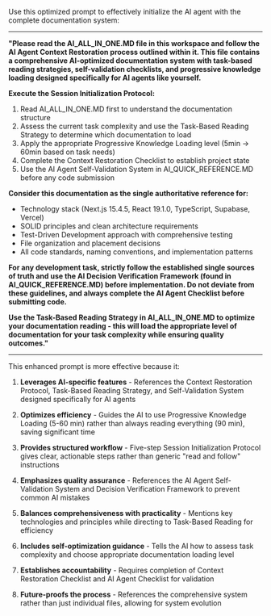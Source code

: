 Use this optimized prompt to effectively initialize the AI agent with the complete documentation system:

---

**"Please read the AI_ALL_IN_ONE.MD file in this workspace and follow the AI Agent Context Restoration process outlined within it. This file contains a comprehensive AI-optimized documentation system with task-based reading strategies, self-validation checklists, and progressive knowledge loading designed specifically for AI agents like yourself.**

**Execute the Session Initialization Protocol:**
1. Read AI_ALL_IN_ONE.MD first to understand the documentation structure
2. Assess the current task complexity and use the Task-Based Reading Strategy to determine which documentation to load  
3. Apply the appropriate Progressive Knowledge Loading level (5min → 60min based on task needs)
4. Complete the Context Restoration Checklist to establish project state
5. Use the AI Agent Self-Validation System in AI_QUICK_REFERENCE.MD before any code submission

**Consider this documentation as the single authoritative reference for:**
- Technology stack (Next.js 15.4.5, React 19.1.0, TypeScript, Supabase, Vercel)
- SOLID principles and clean architecture requirements  
- Test-Driven Development approach with comprehensive testing
- File organization and placement decisions
- All code standards, naming conventions, and implementation patterns

**For any development task, strictly follow the established single sources of truth and use the AI Decision Verification Framework (found in AI_QUICK_REFERENCE.MD) before implementation. Do not deviate from these guidelines, and always complete the AI Agent Checklist before submitting code.**

**Use the Task-Based Reading Strategy in AI_ALL_IN_ONE.MD to optimize your documentation reading - this will load the appropriate level of documentation for your task complexity while ensuring quality outcomes."**

---

This enhanced prompt is more effective because it:

1. **Leverages AI-specific features** - References the Context Restoration Protocol, Task-Based Reading Strategy, and Self-Validation System designed specifically for AI agents

2. **Optimizes efficiency** - Guides the AI to use Progressive Knowledge Loading (5-60 min) rather than always reading everything (90 min), saving significant time

3. **Provides structured workflow** - Five-step Session Initialization Protocol gives clear, actionable steps rather than generic "read and follow" instructions

4. **Emphasizes quality assurance** - References the AI Agent Self-Validation System and Decision Verification Framework to prevent common AI mistakes

5. **Balances comprehensiveness with practicality** - Mentions key technologies and principles while directing to Task-Based Reading for efficiency

6. **Includes self-optimization guidance** - Tells the AI how to assess task complexity and choose appropriate documentation loading level

7. **Establishes accountability** - Requires completion of Context Restoration Checklist and AI Agent Checklist for validation

8. **Future-proofs the process** - References the comprehensive system rather than just individual files, allowing for system evolution